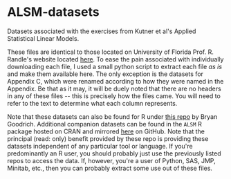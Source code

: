 # ALSM-datasets
Datasets associated with the exercises from Kutner et al's Applied Statistical Linear Models.

These files are identical to those located on University of Florida Prof. R. Randle's website located [here](https://users.stat.ufl.edu/~rrandles/sta4210/Rclassnotes/data/textdatasets/index.html).
To ease the pain associated with individually downloading each file, I used a small python script to extract each file *as is* and make them available here. The only exception is the datasets for Appendix C, which were renamed according to how they were named in the Appendix. Be that as it may, it will be duely noted that there are no headers in any of these files -- this is precisely how the files came. You will need to refer to the text to determine what each column represents.

Note that these datasets can also be found for R under [this repo](https://github.com/bryangoodrich/ALSM/tree/main) by Bryan Goodrich. Additional companion datasets can be found in the `ALSM` R package hosted on CRAN and mirrored [here](https://github.com/cran/ALSM) on GitHub. Note that the principal (read: only) benefit provided by these repo is providing these datasets independent of any particular tool or language. If you're predominantly an R user, you should probably just use the previously listed repos to access the data. If, however, you're a user of Python, SAS, JMP, Minitab, etc., then you can probably extract some use out of these files. 